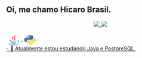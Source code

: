 ## Oi, me chamo Hicaro Brasil.

<div align="center">
  <a href="https://github.com/brasilhicaro">
  <img height="180em" src="https://github-readme-stats.vercel.app/api?username=brasilhicaro&show_icons=true&theme=dark&include_all_commits=true&count_private=true"/>
  <img height="180em" src="https://github-readme-stats.vercel.app/api/top-langs/?username=brasilhicaro&layout=compact&langs_count=7&theme=tokyonight"/>
</div>
<div>
  <div style="display: inline_block"><br>
  <img align="center" alt="K-JAVA" height="30" width="40" src="https://raw.githubusercontent.com/devicons/devicon/master/icons/java/java-original.svg">
  <img align="center" alt="K-Python" height="30" width="40" src="https://raw.githubusercontent.com/devicons/devicon/master/icons/python/python-original.svg">
</div>
  - 🌱 Atualmente estou estudando Java e PostgreSQL.

